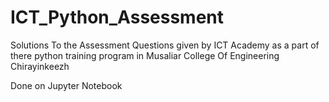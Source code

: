 # ICT_Python_Assessment

Solutions To the Assessment Questions given by ICT Academy as a part of there python training program in Musaliar College Of Engineering Chirayinkeezh

Done on Jupyter Notebook
